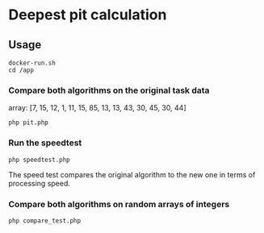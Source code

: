 # Deepest pit calculation

## Usage

```
docker-run.sh
cd /app
```

### Compare both algorithms on the original task data

array: [7, 15, 12, 1, 11, 15, 85, 13, 13, 43, 30, 45, 30, 44]

```
php pit.php
```

### Run the speedtest

```
php speedtest.php
```

The speed test compares the original algorithm to the new one in terms of processing speed.

### Compare both algorithms on random arrays of integers

```
php compare_test.php
```
